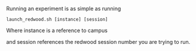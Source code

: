 Running an experiment is as simple as running

`launch_redwood.sh [instance] [session]` 

Where instance is a reference to 
	campus

and session references the redwood session number you are trying to run.

